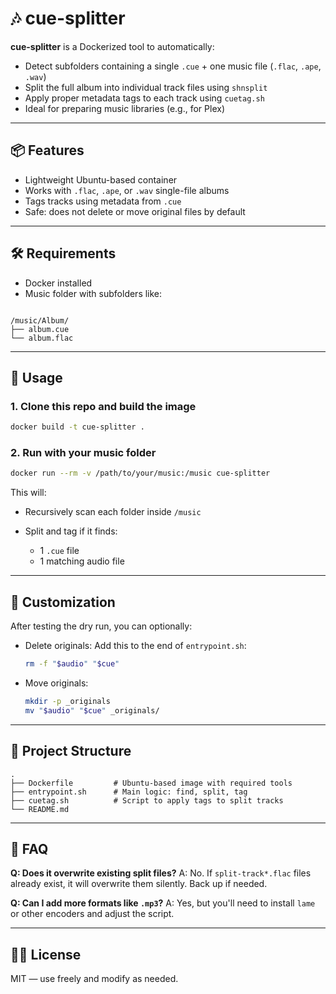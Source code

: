# 🎶 cue-splitter

**cue-splitter** is a Dockerized tool to automatically:

- Detect subfolders containing a single `.cue` + one music file (`.flac`, `.ape`, `.wav`)
- Split the full album into individual track files using `shnsplit`
- Apply proper metadata tags to each track using `cuetag.sh`
- Ideal for preparing music libraries (e.g., for Plex)

---

## 📦 Features

- Lightweight Ubuntu-based container
- Works with `.flac`, `.ape`, or `.wav` single-file albums
- Tags tracks using metadata from `.cue`
- Safe: does not delete or move original files by default

---

## 🛠 Requirements

- Docker installed
- Music folder with subfolders like:
```

/music/Album/
├── album.cue
└── album.flac

````

---

## 🚀 Usage

### 1. Clone this repo and build the image

```bash
docker build -t cue-splitter .
````

### 2. Run with your music folder

```bash
docker run --rm -v /path/to/your/music:/music cue-splitter
```

This will:

* Recursively scan each folder inside `/music`
* Split and tag if it finds:

  * 1 `.cue` file
  * 1 matching audio file

---

## 🔄 Customization

After testing the dry run, you can optionally:

* Delete originals:
  Add this to the end of `entrypoint.sh`:

  ```bash
  rm -f "$audio" "$cue"
  ```

* Move originals:

  ```bash
  mkdir -p _originals
  mv "$audio" "$cue" _originals/
  ```

---

## 📁 Project Structure

```
.
├── Dockerfile         # Ubuntu-based image with required tools
├── entrypoint.sh      # Main logic: find, split, tag
├── cuetag.sh          # Script to apply tags to split tracks
└── README.md
```

---

## 🙋 FAQ

**Q: Does it overwrite existing split files?**
A: No. If `split-track*.flac` files already exist, it will overwrite them silently. Back up if needed.

**Q: Can I add more formats like `.mp3`?**
A: Yes, but you'll need to install `lame` or other encoders and adjust the script.

---

## 🧑‍💻 License

MIT — use freely and modify as needed.
